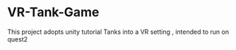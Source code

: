 # VR-Tank-Game
This project adopts unity tutorial Tanks into a VR setting , intended to run on quest2 
